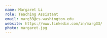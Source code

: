 ```yaml
---
name: Margaret Li
role: Teaching Assistant
email: marg33@cs.washington.edu
website: https://www.linkedin.com/in/marg33/
photo: margaret.jpg
---
```

